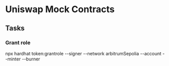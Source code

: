 # Uniswap Mock Contracts


## Tasks

### Grant role

npx hardhat token:grantrole --signer <signerPk> --network arbitrumSepolia --account <accountPK> --minter --burner
